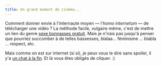 ```yaml
---
title: Un grand moment de cinéma...
---
```


Comment donner envie à l'internaute moyen — l'_homo internetum_ — de
télécharger une vidéo ? La méthode facile, vulgaire même, c'est de mettre un
lien du genre [sexe bonnasses
gratuit](http://poulpedesign.free.fr/teteentrop.wmv). Mais je n'irais pas
jusqu'à penser que pourriez succomber à de telles bassesses, blalaa...
féminisme ... blabla ... respect, etc.

Mais comme on est sur internet (si si), je peux vous le dire sans spoiler, il
y'a [un chat à la fin](http://poulpedesign.free.fr/teteentrop.wmv). Et là vous
êtes obligés de cliquer. :)

